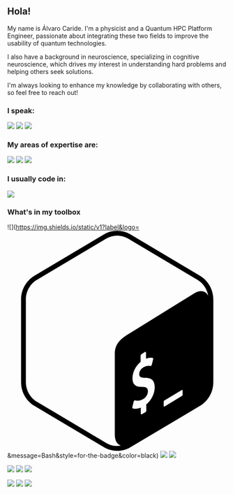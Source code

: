 ## Hola!
My name is Álvaro Caride. I'm a physicist and a Quantum HPC Platform Engineer, passionate about integrating these two fields to improve the usability of quantum technologies.

I also have a background in neuroscience, specializing in cognitive neuroscience, which drives my interest in understanding hard problems and helping others seek solutions.

I'm always looking to enhance my knowledge by collaborating with others, so feel free to reach out!

### I speak:

![](https://img.shields.io/static/v1?label&message=English&style=for-the-badge&color=black)
![](https://img.shields.io/static/v1?label&message=Spanish&style=for-the-badge&color=black)
![](https://img.shields.io/static/v1?label&message=Galician&style=for-the-badge&color=black)

### My areas of expertise are:

![](https://img.shields.io/static/v1?label&message=HPC&style=for-the-badge&color=black)
![](https://img.shields.io/static/v1?label&message=QuantumComputing&style=for-the-badge&color=black)
![](https://img.shields.io/static/v1?label&message=DevOps&style=for-the-badge&color=black)

### I usually code in:

![](https://img.shields.io/static/v1?label&logo=python&message=Python&style=for-the-badge&color=black)

### What's in my toolbox

![](https://img.shields.io/static/v1?label&logo=<svg role="img" viewBox="0 0 24 24" xmlns="http://www.w3.org/2000/svg"><title>GNU Bash</title><path d="M21.038,4.9l-7.577-4.498C13.009,0.134,12.505,0,12,0c-0.505,0-1.009,0.134-1.462,0.403L2.961,4.9 C2.057,5.437,1.5,6.429,1.5,7.503v8.995c0,1.073,0.557,2.066,1.462,2.603l7.577,4.497C10.991,23.866,11.495,24,12,24 c0.505,0,1.009-0.134,1.461-0.402l7.577-4.497c0.904-0.537,1.462-1.529,1.462-2.603V7.503C22.5,6.429,21.943,5.437,21.038,4.9z M15.17,18.946l0.013,0.646c0.001,0.078-0.05,0.167-0.111,0.198l-0.383,0.22c-0.061,0.031-0.111-0.007-0.112-0.085L14.57,19.29 c-0.328,0.136-0.66,0.169-0.872,0.084c-0.04-0.016-0.057-0.075-0.041-0.142l0.139-0.584c0.011-0.046,0.036-0.092,0.069-0.121 c0.012-0.011,0.024-0.02,0.036-0.026c0.022-0.011,0.043-0.014,0.062-0.006c0.229,0.077,0.521,0.041,0.802-0.101 c0.357-0.181,0.596-0.545,0.592-0.907c-0.003-0.328-0.181-0.465-0.613-0.468c-0.55,0.001-1.064-0.107-1.072-0.917 c-0.007-0.667,0.34-1.361,0.889-1.8l-0.007-0.652c-0.001-0.08,0.048-0.168,0.111-0.2l0.37-0.236 c0.061-0.031,0.111,0.007,0.112,0.087l0.006,0.653c0.273-0.109,0.511-0.138,0.726-0.088c0.047,0.012,0.067,0.076,0.048,0.151 l-0.144,0.578c-0.011,0.044-0.036,0.088-0.065,0.116c-0.012,0.012-0.025,0.021-0.038,0.028c-0.019,0.01-0.038,0.013-0.057,0.009 c-0.098-0.022-0.332-0.073-0.699,0.113c-0.385,0.195-0.52,0.53-0.517,0.778c0.003,0.297,0.155,0.387,0.681,0.396 c0.7,0.012,1.003,0.318,1.01,1.023C16.105,17.747,15.736,18.491,15.17,18.946z M19.143,17.859c0,0.06-0.008,0.116-0.058,0.145 l-1.916,1.164c-0.05,0.029-0.09,0.004-0.09-0.056v-0.494c0-0.06,0.037-0.093,0.087-0.122l1.887-1.129 c0.05-0.029,0.09-0.004,0.09,0.056V17.859z M20.459,6.797l-7.168,4.427c-0.894,0.523-1.553,1.109-1.553,2.187v8.833 c0,0.645,0.26,1.063,0.66,1.184c-0.131,0.023-0.264,0.039-0.398,0.039c-0.42,0-0.833-0.114-1.197-0.33L3.226,18.64 c-0.741-0.44-1.201-1.261-1.201-2.142V7.503c0-0.881,0.46-1.702,1.201-2.142l7.577-4.498c0.363-0.216,0.777-0.33,1.197-0.33 c0.419,0,0.833,0.114,1.197,0.33l7.577,4.498c0.624,0.371,1.046,1.013,1.164,1.732C21.686,6.557,21.12,6.411,20.459,6.797z"/></svg>&message=Bash&style=for-the-badge&color=black)
![](https://img.shields.io/static/v1?label&logo=lua&message=Lua&style=for-the-badge&color=black)
![](https://img.shields.io/static/v1?label&logo=elsp&message=elsp&style=for-the-badge&color=black)

![](https://img.shields.io/static/v1?label&logo=apache-airflow&message=Airflow&style=for-the-badge&color=black)
![](https://img.shields.io/static/v1?label&logo=slurm&message=Slurm&style=for-the-badge&color=black)
![](https://img.shields.io/static/v1?label&logo=grafana&message=Grafana&style=for-the-badge&color=black)

![](https://img.shields.io/static/v1?label&logo=qiskit&message=Qiskit&style=for-the-badge&color=black)
![](https://img.shields.io/static/v1?label&logo=qulacs&message=Qulacs&style=for-the-badge&color=black)
![](https://img.shields.io/static/v1?label&logo=qasm&message=QASM&style=for-the-badge&color=black)



<!---
Alvaro-Caride/Alvaro-Caride is a ✨ special ✨ repository because its `README.md` (this file) appears on your GitHub profile.
You can click the Preview link to take a look at your changes.
--->
